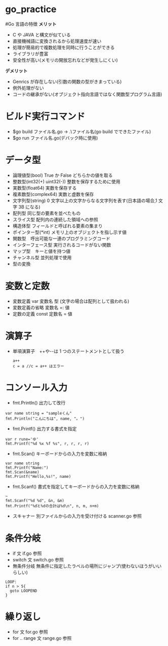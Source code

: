 # go_practice

#Go 言語の特徴
**メリット**

- C や JAVA と構文が似ている
- 直接機械語に変換されるから処理速度が速い
- 処理が簡易的で複数処理を同時に行うことができる
- ライブラリが豊富
- 安全性が高い(メモリの開放忘れなどが発生しにくい)

**デメリット**

- Genrics が存在しない(引数の関数の型がきまっている)
- 例外処理がない
- コードの継承がない(オブジェクト指向言語ではなく関数型プログラム言語)

# ビルド実行コマンド

- $go build ファイル名.go → .\ファイル名(go build でできたファイル)
- $go run ファイル名.go(デバック時に使用)

# データ型

- 論理値型(bool) True か False どちらかの値を取る
- 整数型(int32(+) uint32(-)) 整数を保存するために使用
- 実数型(float64) 実数を保存する
- 複素数型(complex64) 実数と虚数を保存
- 文字列型(string) 0 文字以上の文字からなる文字列を表す(日本語の場合,1 文字 3B になる)
- 配列型 同じ型の要素を並べたもの
- スライス型 配列内の連続した領域への参照
- 構造体型 フィールドと呼ばれる要素の集まり
- ポインター型(\*int) メモリ上のオブジェクトを指し示す値
- 関数型　呼出可能な一連のプログラミングコード
- インターフェース型 実行されるコードがない関数
- マップ型　キーと値を持つ値
- チャンネル型 並列処理で使用
- 型の変換

# 変数と定数

- 変数定義 var 変数名 型 (文字の場合は配列として扱われる)
- 変数定義の省略 変数名 =: 値
- 定数の定義 const 定数名 = 値

# 演算子

- 単項演算子　++や--は 1 つのステートメントとして扱う
  ```Go:ステートメント
  a++
  c = a //c = a++ はエラー
  ```

# コンソール入力

- fmt.Println() 出力して改行

```Go:fmt.Println
var name string = "sampleくん"
fmt.Println("こんにちは", name, "。")
```

- fmt.Printf() 出力する書式を指定

```GO:fmt.Printf
var r rune='ゆ'
fmt.Printf("%d %x %f %s", r, r, r, r)
```

- fmt.Scan() キーボードからの入力を変数に格納

```GO:fmt.Scan()
var name string
fmt.Printf("Name:")
fmt.Scan(&name)
fmt.Printf("Hello,%s!", name)
```

- fmt.Scanf() 書式を指定してキーボードからの入力を変数に格納

```Go:fmt.Scanf()
~
fmt.Scanf("%d %d", &n, &m)
fmt.Printf("%dと%dの合計は%d\n", n, m, n+m)
```

- スキャナー 別ファイルからの入力を受け付ける
  scanner.go 参照

# 条件分岐

- if 文 if.go 参照
- switch 文 switch.go 参照
- 無条件分岐 無条件に指定したラベルの場所にジャンプ(使わないほうがいいらしい)

```GO:go to文
LOOP:
if n > 5{
  goto LOOPEND
}
```

# 繰り返し

- for 文 for.go 参照
- for ‥ range 文 range.go 参照
